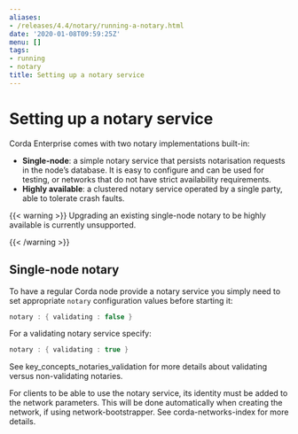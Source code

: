 ```yaml
---
aliases:
- /releases/4.4/notary/running-a-notary.html
date: '2020-01-08T09:59:25Z'
menu: []
tags:
- running
- notary
title: Setting up a notary service
---
```



# Setting up a notary service

Corda Enterprise comes with two notary implementations built-in:


* **Single-node**: a simple notary service that persists notarisation requests in the node’s database. It is easy to configure
and can be used for testing, or networks that do not have strict availability requirements.
* **Highly available**: a clustered notary service operated by a single party, able to tolerate crash faults.


{{< warning >}}
Upgrading an existing single-node notary to be highly available is currently unsupported.

{{< /warning >}}



## Single-node notary

To have a regular Corda node provide a notary service you simply need to set appropriate `notary` configuration values
before starting it:

```kotlin
notary : { validating : false }
```

For a validating notary service specify:

```kotlin
notary : { validating : true }
```

See key_concepts_notaries_validation for more details about validating versus non-validating notaries.

For clients to be able to use the notary service, its identity must be added to the network parameters. This will be
done automatically when creating the network, if using network-bootstrapper. See corda-networks-index
for more details.



